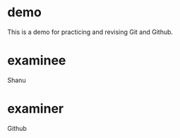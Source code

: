 # demo
This is a demo for practicing and revising Git and Github.

# examinee
Shanu

# examiner
Github